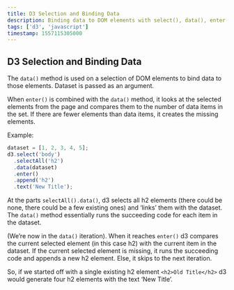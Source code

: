 ```yaml
---
title: D3 Selection and Binding Data
description: Binding data to DOM elements with select(), data(), enter()
tags: ['d3', 'javascript']
timestamp: 1557115305000
---
```


## D3 Selection and Binding Data

The `data()` method is used on a selection of DOM elements to bind data to those elements. Dataset is passed as an argument.

When `enter()` is combined with the `data()` method, it looks at the selected elements from the page and compares them to the number of data items in the set. If there are fewer elements than data items, it creates the missing elements.

Example:

```js
dataset = [1, 2, 3, 4, 5];
d3.select('body')
  .selectAll('h2')
  .data(dataset)
  .enter()
  .append('h2')
  .text('New Title');
```

At the parts `selectAll().data()`, d3 selects all h2 elements (there could be none, there could be a few existing ones) and ‘links’ them with the dataset. The `data()` method essentially runs the succeeding code for each item in the dataset.

(We’re now in the `data()` iteration). When it reaches `enter()` d3 compares the current selected element (in this case h2) with the current item in the dataset. If the current selected element is missing, it runs the succeeding code and appends a new h2 element. Else, it skips to the next iteration.

So, if we started off with a single existing h2 element `<h2>Old Title</h2>` d3 would generate four h2 elements with the text ‘New Title’.
